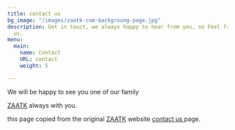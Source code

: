 ```yaml
---
title: contact us
bg_image: "/images/zaatk-com-backgroung-page.jpg"
description: Get in touct, we always happy to hear from you, so Feel free to email
  us.
menu:
  main:
    name: Contact
    URL: contact
    weight: 5

---
```

We will be happy to see you one of our family

[ZAATK](https://zaatk.com/) always with you.

this page copied from the original [ZAATK](https://zaatk.com/) website [contact us ](https://zaatk.com/contact-us/)page.